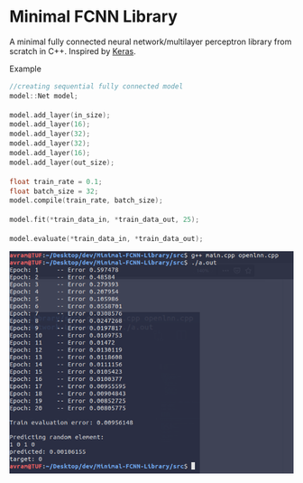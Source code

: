 # Minimal FCNN Library
A minimal fully connected neural network/multilayer perceptron library from scratch in C++.
Inspired by [Keras](https://github.com/keras-team/keras).

Example

```c++
//creating sequential fully connected model
model::Net model;

model.add_layer(in_size);
model.add_layer(16);
model.add_layer(32);
model.add_layer(32);
model.add_layer(16);
model.add_layer(out_size);

float train_rate = 0.1;
float batch_size = 32;
model.compile(train_rate, batch_size);

model.fit(*train_data_in, *train_data_out, 25);

model.evaluate(*train_data_in, *train_data_out);
```

<img src="img/ss1.png" width="600px">
